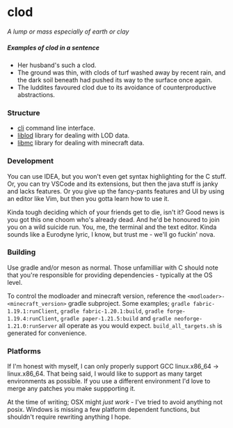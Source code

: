 # clod

_A lump or mass especially of earth or clay_

##### Examples of clod in a sentence

- Her husband's such a clod.
- The ground was thin, with clods of turf washed away by recent rain, and the dark soil beneath had pushed its way to the surface once again.
- The luddites favoured clod due to its avoidance of counterproductive abstractions.

### Structure

- [cli](./cli) command line interface.
- [liblod](./liblod) library for dealing with LOD data.
- [libmc](./libmc) library for dealing with minecraft data.

### Development

You can use IDEA, but you won't even get syntax highlighting for the C stuff.
Or, you can try VSCode and its extensions, but then the java stuff is janky and lacks features.
Or you give up the fancy-pants features and UI by using an editor like Vim, but then you gotta learn how to use it.

Kinda tough deciding which of your friends get to die, isn't it? Good news is you got this one choom who's already dead. And he'd be honoured to join you on a wild suicide run.
You, me, the terminal and the text editor. Kinda sounds like a Eurodyne lyric, I know, but trust me - we'll go fuckin' nova.

### Building

Use gradle and/or meson as normal. Those unfamilliar with C should note that you're responsible for providing dependencies - typically at the OS level.

To control the modloader and minecraft version, reference the `<modloader>-<minecraft_version>` gradle subproject.
Some examples; `gradle fabric-1.19.1:runClient`, `gradle fabric-1.20.1:build`, `gradle forge-1.19.4:runClient`, `gradle paper-1.21.5:build` and `gradle neoforge-1.21.0:runServer` all operate as you would expect.
`build_all_targets.sh` is generated for convenience.

### Platforms

If I'm honest with myself, I can only properly support GCC linux.x86_64 -> linux.x86_64.
That being said, I would like to support as many target environments as possible.
If you use a different environment I'd love to merge any patches you make suppporting it.

At the time of writing;
OSX might _just work_ - I've tried to avoid anything not posix.
Windows is missing a few platform dependent functions, but shouldn't require rewriting anything I hope.
